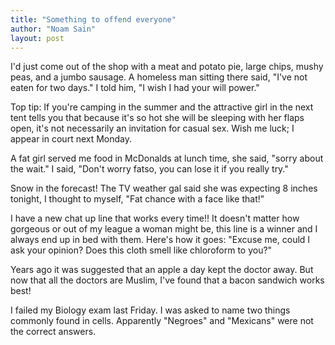 ```yaml
---
title: "Something to offend everyone"
author: "Noam Sain"
layout: post
---
```


I'd just come out of the shop with a meat and potato pie, large chips, mushy peas, and a jumbo sausage. A homeless man sitting there said, "I've not eaten for two days." I told him, "I wish I had your will power."  
  
Top tip: If you're camping in the summer and the attractive girl in the next tent tells you that because it's so hot she will be sleeping with her flaps open, it's not necessarily an invitation for casual sex. Wish me luck; I appear in court next Monday.

A fat girl served me food in McDonalds at lunch time, she said, "sorry about the wait." I said, "Don't worry fatso, you can lose it if you really try."

Snow in the forecast! The TV weather gal said she was expecting 8 inches tonight, I thought to myself, "Fat chance with a face like that!"

I have a new chat up line that works every time!! It doesn't matter how gorgeous or out of my league a woman might be, this line is a winner and I always end up in bed with them. Here's how it goes: "Excuse me, could I ask your opinion? Does this cloth smell like chloroform to you?"

Years ago it was suggested that an apple a day kept the doctor away. But now that all the doctors are Muslim, I've found that a bacon sandwich works best!

I failed my Biology exam last Friday. I was asked to name two things commonly found in cells. Apparently "Negroes" and "Mexicans" were not the correct answers.